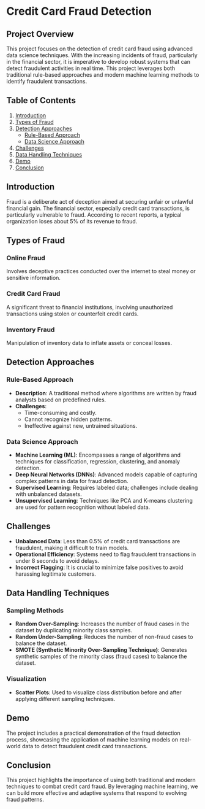# Credit Card Fraud Detection

## Project Overview

This project focuses on the detection of credit card fraud using advanced data science techniques. With the increasing incidents of fraud, particularly in the financial sector, it is imperative to develop robust systems that can detect fraudulent activities in real time. This project leverages both traditional rule-based approaches and modern machine learning methods to identify fraudulent transactions.

## Table of Contents

1. [Introduction](#introduction)
2. [Types of Fraud](#types-of-fraud)
3. [Detection Approaches](#detection-approaches)
   - [Rule-Based Approach](#rule-based-approach)
   - [Data Science Approach](#data-science-approach)
4. [Challenges](#challenges)
5. [Data Handling Techniques](#data-handling-techniques)
6. [Demo](#demo)
7. [Conclusion](#conclusion)

## Introduction

Fraud is a deliberate act of deception aimed at securing unfair or unlawful financial gain. The financial sector, especially credit card transactions, is particularly vulnerable to fraud. According to recent reports, a typical organization loses about 5% of its revenue to fraud.

## Types of Fraud

### Online Fraud

Involves deceptive practices conducted over the internet to steal money or sensitive information.

### Credit Card Fraud

A significant threat to financial institutions, involving unauthorized transactions using stolen or counterfeit credit cards.

### Inventory Fraud

Manipulation of inventory data to inflate assets or conceal losses.

## Detection Approaches

### Rule-Based Approach

- **Description**: A traditional method where algorithms are written by fraud analysts based on predefined rules.
- **Challenges**:
  - Time-consuming and costly.
  - Cannot recognize hidden patterns.
  - Ineffective against new, untrained situations.

### Data Science Approach

- **Machine Learning (ML)**: Encompasses a range of algorithms and techniques for classification, regression, clustering, and anomaly detection.
- **Deep Neural Networks (DNNs)**: Advanced models capable of capturing complex patterns in data for fraud detection.
- **Supervised Learning**: Requires labeled data; challenges include dealing with unbalanced datasets.
- **Unsupervised Learning**: Techniques like PCA and K-means clustering are used for pattern recognition without labeled data.

## Challenges

- **Unbalanced Data**: Less than 0.5% of credit card transactions are fraudulent, making it difficult to train models.
- **Operational Efficiency**: Systems need to flag fraudulent transactions in under 8 seconds to avoid delays.
- **Incorrect Flagging**: It is crucial to minimize false positives to avoid harassing legitimate customers.

## Data Handling Techniques

### Sampling Methods

- **Random Over-Sampling**: Increases the number of fraud cases in the dataset by duplicating minority class samples.
- **Random Under-Sampling**: Reduces the number of non-fraud cases to balance the dataset.
- **SMOTE (Synthetic Minority Over-Sampling Technique)**: Generates synthetic samples of the minority class (fraud cases) to balance the dataset.

### Visualization

- **Scatter Plots**: Used to visualize class distribution before and after applying different sampling techniques.

## Demo

The project includes a practical demonstration of the fraud detection process, showcasing the application of machine learning models on real-world data to detect fraudulent credit card transactions.

## Conclusion

This project highlights the importance of using both traditional and modern techniques to combat credit card fraud. By leveraging machine learning, we can build more effective and adaptive systems that respond to evolving fraud patterns.
